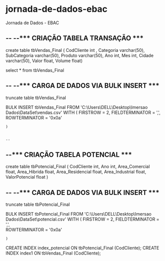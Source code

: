 # jornada-de-dados-ebac
Jornada de Dados - EBAC



--
--*** CRIAÇÃO TABELA TRANSAÇÃO ***
--

create table tbVendas_Final (
CodCliente	int , 
Categoria	varchar(50), 
SubCategoria varchar(50), 
Produto		varchar(50), 
Ano			int, 
Mes			int, 
Cidade		varchar(50), 
Valor		float, 
Volume		float)

select * from tbVendas_Final


--
--*** CARGA DE DADOS VIA BULK INSERT ***
--
truncate table tbVendas_Final

BULK INSERT tbVendas_Final
    FROM 'C:\Users\DELL\Desktop\Imersao Dados\DataSet\vendas.csv'
    WITH
    (
    FIRSTROW = 2,
    FIELDTERMINATOR = ',',  
	ROWTERMINATOR = '0x0a'
   
    )


	--
--*** CRIAÇÃO TABELA POTENCIAL ***
--

create table tbPotencial_Final (
CodCliente				int, 
Ano						int, 
Area_Comercial			float, 
Area_Hibrida			float, 
Area_Residencial		float, 
Area_Industrial			float, 
ValorPotencial			float
)


--
--*** CARGA DE DADOS VIA BULK INSERT ***
--

truncate table tbPotencial_Final

BULK INSERT tbPotencial_Final
    FROM 'C:\Users\DELL\Desktop\Imersao Dados\DataSet\potencial.csv'
    WITH
    (
    FIRSTROW = 2,
    FIELDTERMINATOR = ',',  
	ROWTERMINATOR = '0x0a'
   
    )

CREATE INDEX index_potencial ON tbPotencial_Final (CodCliente);
CREATE INDEX index1 ON tbVendas_Final (CodCliente);
